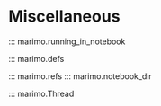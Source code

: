# Miscellaneous

::: marimo.running_in_notebook

::: marimo.defs

::: marimo.refs
::: marimo.notebook_dir

::: marimo.Thread
